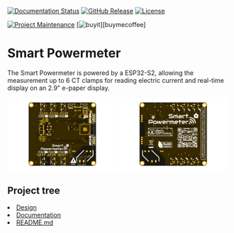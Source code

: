 
[![Documentation Status][documentation-shield]][documentation]
[![GitHub Release][releases-shield]][releases]
[![License][license-shield]](LICENSE)

[![Project Maintenance][maintenance-shield]][maintenance]
[![buyit][buyit-shield]][buymecoffee]

# Smart Powermeter
The Smart Powermeter is powered by a ESP32-S2, allowing the measurement up to 6 CT clamps for reading electric current and real-time display on an 2.9" e-paper display.

<p float="left">
   <img src="./Documentation/Images/Top.png" width="49%">
   <img src="./Documentation/Images/Bottom.png" width="49%">   
</p>

## Project tree

<li><a href="./Design/">Design</a></li>
<li><a href="./Documentation/">Documentation</a></li>

<li><a href="./README.md">README.md</a></li>



[documentation-shield]: https://readthedocs.org/projects/smart-powermeter/badge/?version=v2r1&style=for-the-badge
[documentation]: https://smart-powermeter.readthedocs.io/en/latest/

[releases-shield]: https://img.shields.io/github/release/JGAguado/Smart_Powermeter.svg?style=for-the-badge
[releases]: https://github.com/JGAguado/Smart_Powermeter/releases

[license-shield]: https://img.shields.io/badge/License-CC%20BY--NC--SA%204.0-lightgrey.svg?style=for-the-badge

[maintenance-shield]: https://img.shields.io/badge/maintainer-J.%20G.%20Aguado-blue.svg?style=for-the-badge
[maintenance]: https://github.com/JGAguado

[buyit-shield]: https://img.shields.io/badge/buy%20it%20on-elecrow-blue.svg?style=for-the-badge
[buyit]: https://www.elecrow.com/smart-powermeter.html
